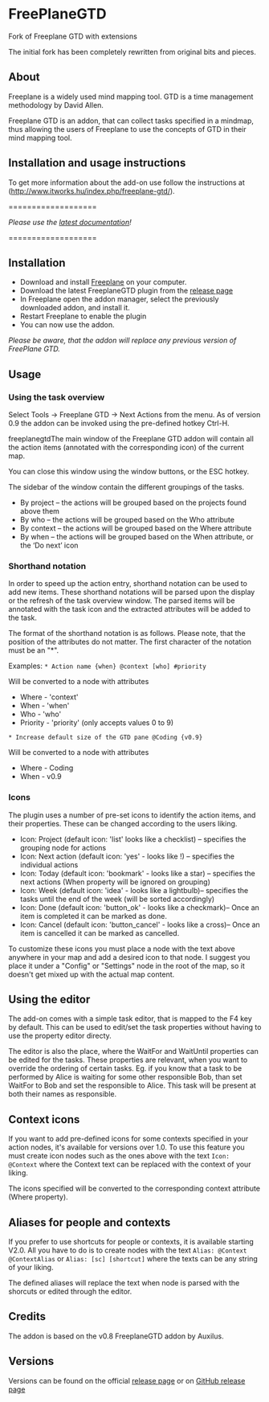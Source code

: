 FreePlaneGTD
============

Fork of Freeplane GTD with extensions

The initial fork has been completely rewritten from original bits and pieces.

## About

Freeplane is a widely used mind mapping tool. GTD is a time management methodology by David Allen.

Freeplane GTD is an addon, that can collect tasks specified in a mindmap, thus allowing the users of Freeplane to use the concepts of GTD in their mind mapping tool.

## Installation and usage instructions

To get more information about the add-on use follow the instructions at (http://www.itworks.hu/index.php/freeplane-gtd/).

===================

*Please use the [latest documentation](http://www.itworks.hu/index.php/freeplane-gtd/)!*

===================
## Installation

* Download and install [Freeplane](http://freeplane.org) on your computer.
* Download the latest FreeplaneGTD plugin from the [release page](http://itworks.hu/freeplanegtd-release)
* In Freeplane open the addon manager, select the previously downloaded addon, and install it.
* Restart Freeplane to enable the plugin
* You can now use the addon.

*Please be aware, that the addon will replace any previous version of FreePlane GTD.*

## Usage

### Using the task overview

Select Tools -> Freeplane GTD -> Next Actions from the menu. As of version 0.9 the addon can be invoked using the pre-defined hotkey Ctrl-H.

freeplanegtdThe main window of the Freeplane GTD addon will contain all the action items (annotated with the corresponding icon) of the current map.

You can close this window using the window buttons, or the ESC hotkey.

The sidebar of the window contain the different groupings of the tasks.

* By project – the actions will be grouped based on the projects found above them
* By who – the actions will be grouped based on the Who attribute
* By context – the actions will be grouped based on the Where attribute
* By when – the actions will be grouped based on the When attribute, or the ‘Do next’ icon

### Shorthand notation

In order to speed up the action entry, shorthand notation can be used to add new items. These shorthand notations will be parsed upon the display or the refresh of the task overview window. The parsed items will be annotated with the task icon and the extracted attributes will be added to the task.

The format of the shorthand notation is as follows. Please note, that the position of the attributes do not matter. The first character of the notation must be an "*".

Examples:
`* Action name {when} @context [who] #priority`

Will be converted to a node with attributes
* Where - 'context'
* When - 'when'
* Who - 'who'
* Priority - 'priority' (only accepts values 0 to 9)

`* Increase default size of the GTD pane @Coding {v0.9}`

Will be converted to a node with attributes
* Where - Coding
* When - v0.9

### Icons

The plugin uses a number of pre-set icons to identify the action items, and their properties. These can be changed according to the users liking.

* Icon: Project (default icon: 'list' looks like a checklist) – specifies the grouping node for actions
* Icon: Next action (default icon: 'yes' - looks like !) – specifies the individual actions
* Icon: Today (default icon: 'bookmark' - looks like a star) – specifies the next actions (When property will be ignored on grouping)
* Icon: Week (default icon: 'idea' - looks like a lightbulb)– specifies the tasks until the end of the week (will be sorted accordingly) 
* Icon: Done (default icon: 'button_ok' - looks like a checkmark)–  Once an item is completed it can be marked as done.
* Icon: Cancel (default icon: 'button_cancel' - looks like a cross)–  Once an item is cancelled it can be marked as cancelled.

To customize these icons you must place a node with the text above anywhere in your map and add a desired icon to that node. I suggest you place it under a "Config" or "Settings" node in the root of the map, so it doesn't get mixed up with the actual map content.

## Using the editor

The add-on comes with a simple task editor, that is mapped to the F4 key by default. This can be used to edit/set the task properties without having to use the property editor directy.

The editor is also the place, where the WaitFor and WaitUntil properties can be edited for the tasks. These properties are relevant, when you want to override the ordering of certain tasks. Eg. if you know that a task to be performed by Alice is waiting for some other responsible Bob, than set WaitFor to Bob and set the responsible to Alice. This task will be present at both their names as responsible.

## Context icons

If you want to add pre-defined icons for some contexts specified in your action nodes, it's available for versions over 1.0. To use this feature you must create icon nodes such as the ones above with the text `Icon: @Context` where the Context text can be replaced with the context of your liking.

The icons specified will be converted to the corresponding context attribute (Where property).

## Aliases for people and contexts

If you prefer to use shortcuts for people or contexts, it is available starting V2.0. All you have to do is to create nodes with the text `Alias: @Context @ContextAlias` or `Alias: [sc] [shortcut]` where the texts can be any string of your liking.

The defined aliases will replace the text when node is parsed with the shorcuts or edited through the editor.

## Credits

The addon is based on the v0.8 FreeplaneGTD addon by Auxilus.

## Versions

Versions can be found on the official [release page](https://www.itworks.hu/freeplanegtd-release) or on [GitHub release page](https://github.com/gpapp/FreePlaneGTD/releases)
